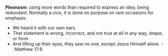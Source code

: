 **Pleonasm**: using more words than required to express an idea; being redundant. Normally a vice, it is done on purpose on rare occasions for emphasis:

 - We heard it with our own ears.
 - That statement is wrong, incorrect, and not true at all in any way, shape, or form.  
 - And lifting up their eyes, they saw no one, except Jesus Himself alone. --Matthew 17:8